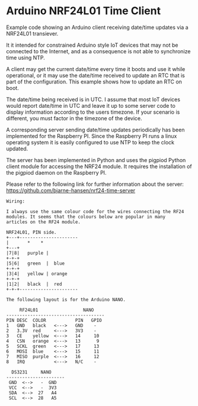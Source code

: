 # Arduino NRF24L01 Time Client 
 
Example code showing an Arduino client receiving date/time updates via a NRF24L01 transiever. 
 
It it intended for constrained Arduino style IoT devices that may not be connected to the Internet, and as a consequence is not able
to synchronize time using NTP.
 
A client may get the current date/time every time it boots and use it while operational, or it may use the date/time received to
update an RTC that is part of the configuration. This example shows how to update an RTC on boot.

The date/time being received is in UTC. I assume that most IoT devices would report date/time in UTC and leave it up to some server
code to display information according to the users timezone. If your scenario is different, you must factor in the timezone of the device.

A corresponding server sending date/time updates periodically has been implemented for the Raspberry PI. Since the Raspberry PI
runs a linux operating system it is easily configured to use NTP to keep the clock updated.

The server has been implemented in Python and uses the pigpiod Python client module for accessing the NRF24 module. It requires the
installation of the pigpiod daemon on the Raspberry PI.

Please refer to the following link for further information about the server: 
https://github.com/bjarne-hansen/nrf24-time-server
 
    Wiring:

    I always use the same colour code for the wires connecting the RF24 modules. It seems that the colours below are popular in many
    articles on the RF24 module.

    NRF24L01, PIN side.
    +---+----------------------
    |       *    *
    +---+
    |7|8|   purple |
    +-+-+
    |5|6|   green  |  blue
    +-+-+
    |3|4|   yellow | orange
    +-+-+   
    |1|2|   black  |  red
    +-+-+----------------------
 
    The following layout is for the Arduino NANO.
 
         RF24L01                 NANO
    -------------------------------------
    PIN DESC  COLOR           PIN   GPIO
    1   GND   black   <--->   GND    -
    2   3.3V  red     <--->   3V3    -
    3   CE    yellow  <--->   14     10 
    4   CSN   orange  <--->   13      9 
    5   SCKL  green   <--->   17     13    
    6   MOSI  blue    <--->   15     11 
    7   MISO  purple  <--->   16     12 
    8   IRQ           <--->   N/C    - 
    
      DS3231     NANO
    ----------------------
     GND  <-->   -  GND  
     VCC  <-->   -  3V3
     SDA  <-->  27   A4
     SCL  <-->  28   A5
 
